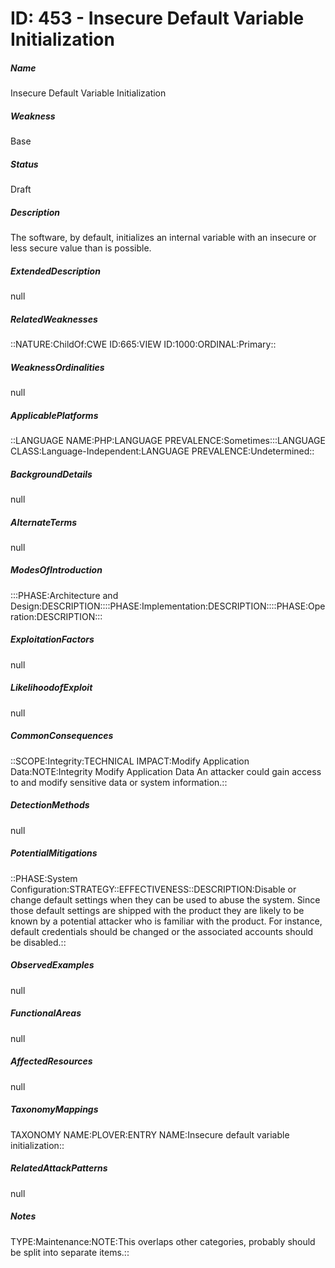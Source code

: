# ID: 453 - Insecure Default Variable Initialization
<h5>Name</h5>Insecure Default Variable Initialization
<h5>Weakness</h5>Base
<h5>Status</h5>Draft
<h5>Description</h5>The software, by default, initializes an internal variable with an insecure or less secure value than is possible.
<h5>ExtendedDescription</h5>null
<h5>RelatedWeaknesses</h5>::NATURE:ChildOf:CWE ID:665:VIEW ID:1000:ORDINAL:Primary::
<h5>WeaknessOrdinalities</h5>null
<h5>ApplicablePlatforms</h5>::LANGUAGE NAME:PHP:LANGUAGE PREVALENCE:Sometimes:::LANGUAGE CLASS:Language-Independent:LANGUAGE PREVALENCE:Undetermined::
<h5>BackgroundDetails</h5>null
<h5>AlternateTerms</h5>null
<h5>ModesOfIntroduction</h5>:::PHASE:Architecture and Design:DESCRIPTION::::PHASE:Implementation:DESCRIPTION::::PHASE:Operation:DESCRIPTION:::
<h5>ExploitationFactors</h5>null
<h5>LikelihoodofExploit</h5>null
<h5>CommonConsequences</h5>::SCOPE:Integrity:TECHNICAL IMPACT:Modify Application Data:NOTE:Integrity Modify Application Data An attacker could gain access to and modify sensitive data or system information.::
<h5>DetectionMethods</h5>null
<h5>PotentialMitigations</h5>::PHASE:System Configuration:STRATEGY::EFFECTIVENESS::DESCRIPTION:Disable or change default settings when they can be used to abuse the system. Since those default settings are shipped with the product they are likely to be known by a potential attacker who is familiar with the product. For instance, default credentials should be changed or the associated accounts should be disabled.::
<h5>ObservedExamples</h5>null
<h5>FunctionalAreas</h5>null
<h5>AffectedResources</h5>null
<h5>TaxonomyMappings</h5>TAXONOMY NAME:PLOVER:ENTRY NAME:Insecure default variable initialization::
<h5>RelatedAttackPatterns</h5>null
<h5>Notes</h5>TYPE:Maintenance:NOTE:This overlaps other categories, probably should be split into separate items.::

